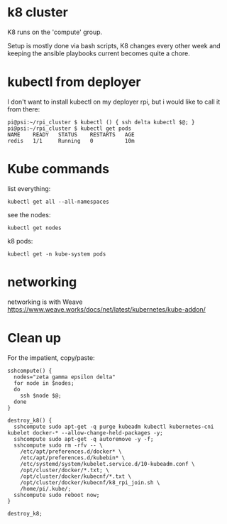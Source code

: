 # k8 cluster

K8 runs on the 'compute' group.

Setup is mostly done via bash scripts, K8 changes every other week and keeping the ansible playbooks current becomes quite a chore.


# kubectl from deployer

I don't want to install kubectl on my deployer rpi, but i would like to call it from there:

```
pi@psi:~/rpi_cluster $ kubectl () { ssh delta kubectl $@; }
pi@psi:~/rpi_cluster $ kubectl get pods
NAME    READY   STATUS    RESTARTS   AGE
redis   1/1     Running   0          10m
```


# Kube commands


list everything:
```
kubectl get all --all-namespaces
```

see the nodes:
```
kubectl get nodes
```

k8 pods:
```
kubectl get -n kube-system pods
```


# networking

networking is with Weave
https://www.weave.works/docs/net/latest/kubernetes/kube-addon/


# Clean up

For the impatient, copy/paste:


```
sshcompute() {
  nodes="zeta gamma epsilon delta"
  for node in $nodes;
  do
    ssh $node $@;
  done
}

destroy_k8() {
  sshcompute sudo apt-get -q purge kubeadm kubectl kubernetes-cni kubelet docker-* --allow-change-held-packages -y;
  sshcompute sudo apt-get -q autoremove -y -f;
  sshcompute sudo rm -rfv -- \
    /etc/apt/preferences.d/docker* \
    /etc/apt/preferences.d/kubebin* \
    /etc/systemd/system/kubelet.service.d/10-kubeadm.conf \
    /opt/cluster/docker/*.txt; \
    /opt/cluster/docker/kubecnf/*.txt \
    /opt/cluster/docker/kubecnf/k8_rpi_join.sh \
    /home/pi/.kube/;
  sshcompute sudo reboot now;
}

destroy_k8;
```
